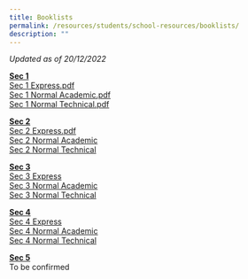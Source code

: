 ```yaml
---
title: Booklists
permalink: /resources/students/school-resources/booklists/
description: ""
---
```

_Updated as of 20/12/2022_<br>

**<u>Sec 1</u>**  
[Sec 1 Express.pdf](/files/Booklist/2023/Sec%201%20Express.pdf)<br>
[Sec 1 Normal Academic.pdf](/files/Booklist/2023/Sec%201%20Normal%20Academic.pdf)<br>
[Sec 1 Normal Technical.pdf](/files/Booklist/2023/Sec%201%20Normal%20Technical.pdf)

**<u>Sec 2</u>** <br>
[Sec 2 Express.pdf](/files/Booklist/2023/Sec%202%20Express.pdf)<br>
[Sec 2 Normal Academic](/files/Booklist/2023/Sec%202%20Normal%20Academic.pdf)<br>
[Sec 2 Normal Technical](/files/Booklist/2023/Sec%202%20Normal%20Technical.pdf)

  
**<u>Sec 3</u>** <br>
[Sec 3 Express](/files/Booklist/2023/Sec%203%20Express.pdf)<br>
[Sec 3 Normal Academic](/files/Booklist/2023/Sec%203%20Normal%20Academic.pdf)<br>
[Sec 3 Normal Technical](/files/Booklist/2023/Sec%203%20Normal%20Technical.pdf)
  
**<u>Sec 4</u>** <br>
[Sec 4 Express](/files/Booklist/2023/Sec%204%20Express.pdf)<br>
[Sec 4 Normal Academic](/files/Booklist/2023/Sec%204%20Normal%20Academic.pdf)<br>
[Sec 4 Normal Technical](/files/Booklist/2023/Sec%204%20Normal%20Technical.pdf)
  
**<u>Sec 5</u>** <br>
To be confirmed